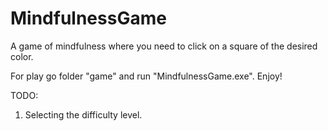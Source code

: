 # MindfulnessGame
A game of mindfulness where you need to click on a square of the desired color.

For play go folder "game" and run "MindfulnessGame.exe". Enjoy!

TODO:
1) Selecting the difficulty level.
